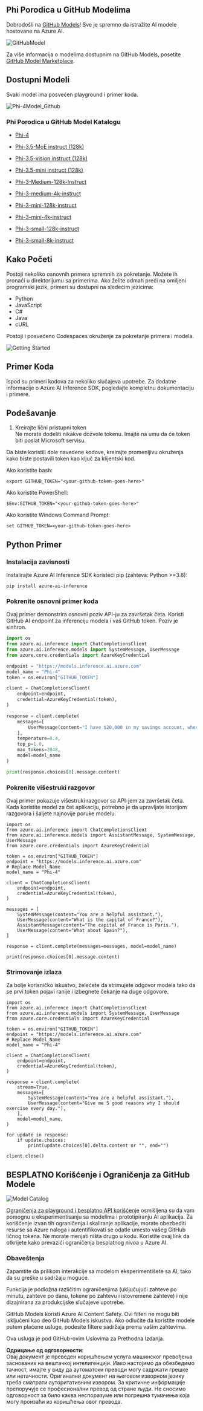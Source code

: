 ## Phi Porodica u GitHub Modelima

Dobrodošli na [GitHub Models](https://github.com/marketplace/models)! Sve je spremno da istražite AI modele hostovane na Azure AI.

![GitHubModel](../../../../../translated_images/GitHub_ModelCatalog.4fc858ab26afe64c43f5e423ad0c5c733878bb536fdb027a5bcf1f80c41b0633.sr.png)

Za više informacija o modelima dostupnim na GitHub Models, posetite [GitHub Model Marketplace](https://github.com/marketplace/models).

## Dostupni Modeli

Svaki model ima posvećen playground i primer koda.

![Phi-4Model_Github](../../../../../translated_images/GitHub_ModelPlay.998e294f6ee69c3ca174c880b32af9feec4221d0d787de899ad9bb2da3b58981.sr.png)

### Phi Porodica u GitHub Model Katalogu

- [Phi-4](https://github.com/marketplace/models/azureml/Phi-4)

- [Phi-3.5-MoE instruct (128k)](https://github.com/marketplace/models/azureml/Phi-3-5-MoE-instruct)

- [Phi-3.5-vision instruct (128k)](https://github.com/marketplace/models/azureml/Phi-3-5-vision-instruct)

- [Phi-3.5-mini instruct (128k)](https://github.com/marketplace/models/azureml/Phi-3-5-mini-instruct)

- [Phi-3-Medium-128k-Instruct](https://github.com/marketplace/models/azureml/Phi-3-medium-128k-instruct)

- [Phi-3-medium-4k-instruct](https://github.com/marketplace/models/azureml/Phi-3-medium-4k-instruct)

- [Phi-3-mini-128k-instruct](https://github.com/marketplace/models/azureml/Phi-3-mini-128k-instruct)

- [Phi-3-mini-4k-instruct](https://github.com/marketplace/models/azureml/Phi-3-mini-4k-instruct)

- [Phi-3-small-128k-instruct](https://github.com/marketplace/models/azureml/Phi-3-small-128k-instruct)

- [Phi-3-small-8k-instruct](https://github.com/marketplace/models/azureml/Phi-3-small-8k-instruct)

## Kako Početi

Postoji nekoliko osnovnih primera spremnih za pokretanje. Možete ih pronaći u direktorijumu sa primerima. Ako želite odmah preći na omiljeni programski jezik, primeri su dostupni na sledećim jezicima:

- Python  
- JavaScript  
- C#  
- Java  
- cURL  

Postoji i posvećeno Codespaces okruženje za pokretanje primera i modela.

![Getting Started](../../../../../translated_images/GitHub_ModelGetStarted.b4b839a081583da39bc976c2f0d8ac4603d3b8c23194b16cc9e0a1014f5611d0.sr.png)

## Primer Koda

Ispod su primeri kodova za nekoliko slučajeva upotrebe. Za dodatne informacije o Azure AI Inference SDK, pogledajte kompletnu dokumentaciju i primere.

## Podešavanje

1. Kreirajte lični pristupni token  
Ne morate dodeliti nikakve dozvole tokenu. Imajte na umu da će token biti poslat Microsoft servisu.

Da biste koristili dole navedene kodove, kreirajte promenljivu okruženja kako biste postavili token kao ključ za klijentski kod.

Ako koristite bash:  
```
export GITHUB_TOKEN="<your-github-token-goes-here>"
```  
Ako koristite PowerShell:  
```
$Env:GITHUB_TOKEN="<your-github-token-goes-here>"
```  

Ako koristite Windows Command Prompt:  
```
set GITHUB_TOKEN=<your-github-token-goes-here>
```  

## Python Primer

### Instalacija zavisnosti  
Instalirajte Azure AI Inference SDK koristeći pip (zahteva: Python >=3.8):  

```
pip install azure-ai-inference
```  

### Pokrenite osnovni primer koda  

Ovaj primer demonstrira osnovni poziv API-ju za završetak četa. Koristi GitHub AI endpoint za inferenciju modela i vaš GitHub token. Poziv je sinhron.  

```python
import os
from azure.ai.inference import ChatCompletionsClient
from azure.ai.inference.models import SystemMessage, UserMessage
from azure.core.credentials import AzureKeyCredential

endpoint = "https://models.inference.ai.azure.com"
model_name = "Phi-4"
token = os.environ["GITHUB_TOKEN"]

client = ChatCompletionsClient(
    endpoint=endpoint,
    credential=AzureKeyCredential(token),
)

response = client.complete(
    messages=[
        UserMessage(content="I have $20,000 in my savings account, where I receive a 4% profit per year and payments twice a year. Can you please tell me how long it will take for me to become a millionaire? Also, can you please explain the math step by step as if you were explaining it to an uneducated person?"),
    ],
    temperature=0.4,
    top_p=1.0,
    max_tokens=2048,
    model=model_name
)

print(response.choices[0].message.content)
```  

### Pokrenite višestruki razgovor  

Ovaj primer pokazuje višestruki razgovor sa API-jem za završetak četa. Kada koristite model za čet aplikaciju, potrebno je da upravljate istorijom razgovora i šaljete najnovije poruke modelu.  

```
import os
from azure.ai.inference import ChatCompletionsClient
from azure.ai.inference.models import AssistantMessage, SystemMessage, UserMessage
from azure.core.credentials import AzureKeyCredential

token = os.environ["GITHUB_TOKEN"]
endpoint = "https://models.inference.ai.azure.com"
# Replace Model_Name
model_name = "Phi-4"

client = ChatCompletionsClient(
    endpoint=endpoint,
    credential=AzureKeyCredential(token),
)

messages = [
    SystemMessage(content="You are a helpful assistant."),
    UserMessage(content="What is the capital of France?"),
    AssistantMessage(content="The capital of France is Paris."),
    UserMessage(content="What about Spain?"),
]

response = client.complete(messages=messages, model=model_name)

print(response.choices[0].message.content)
```  

### Strimovanje izlaza  

Za bolje korisničko iskustvo, želećete da strimujete odgovor modela tako da se prvi token pojavi ranije i izbegnete čekanje na duge odgovore.  

```
import os
from azure.ai.inference import ChatCompletionsClient
from azure.ai.inference.models import SystemMessage, UserMessage
from azure.core.credentials import AzureKeyCredential

token = os.environ["GITHUB_TOKEN"]
endpoint = "https://models.inference.ai.azure.com"
# Replace Model_Name
model_name = "Phi-4"

client = ChatCompletionsClient(
    endpoint=endpoint,
    credential=AzureKeyCredential(token),
)

response = client.complete(
    stream=True,
    messages=[
        SystemMessage(content="You are a helpful assistant."),
        UserMessage(content="Give me 5 good reasons why I should exercise every day."),
    ],
    model=model_name,
)

for update in response:
    if update.choices:
        print(update.choices[0].delta.content or "", end="")

client.close()
```  

## BESPLATNO Korišćenje i Ograničenja za GitHub Modele

![Model Catalog](../../../../../translated_images/GitHub_Model.0c2abb992151c5407046e2b763af51505ff709f04c0950785e0300fdc8c55a0c.sr.png)

[Ograničenja za playground i besplatno API korišćenje](https://docs.github.com/en/github-models/prototyping-with-ai-models#rate-limits) osmišljena su da vam pomognu u eksperimentisanju sa modelima i prototipiranju AI aplikacija. Za korišćenje izvan tih ograničenja i skaliranje aplikacije, morate obezbediti resurse sa Azure naloga i autentifikovati se odatle umesto vašeg GitHub ličnog tokena. Ne morate menjati ništa drugo u kodu. Koristite ovaj link da otkrijete kako prevazići ograničenja besplatnog nivoa u Azure AI.

### Obaveštenja  

Zapamtite da prilikom interakcije sa modelom eksperimentišete sa AI, tako da su greške u sadržaju moguće.

Funkcija je podložna različitim ograničenjima (uključujući zahteve po minutu, zahteve po danu, tokene po zahtevu i istovremene zahteve) i nije dizajnirana za produkcijske slučajeve upotrebe.

GitHub Models koristi Azure AI Content Safety. Ovi filteri ne mogu biti isključeni kao deo GitHub Models iskustva. Ako odlučite da koristite modele putem plaćene usluge, podesite filtere sadržaja prema vašim zahtevima.

Ova usluga je pod GitHub-ovim Uslovima za Prethodna Izdanja.

**Одрицање од одговорности**:  
Овај документ је преведен коришћењем услуга машинског превођења заснованих на вештачкој интелигенцији. Иако настојимо да обезбедимо тачност, имајте у виду да аутоматски преводи могу садржати грешке или нетачности. Оригинални документ на његовом изворном језику треба сматрати ауторитативним извором. За критичне информације препоручује се професионални превод од стране људи. Не сносимо одговорност за било каква неспоразумe или погрешна тумачења која могу произаћи из коришћења овог превода.